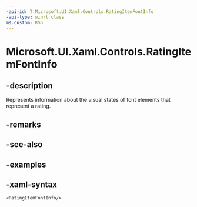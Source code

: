 ```yaml
---
-api-id: T:Microsoft.UI.Xaml.Controls.RatingItemFontInfo
-api-type: winrt class
ms.custom: RS5
---
```

<!-- Class syntax.
public class RatingItemFontInfo : RatingItemInfo, RatingItemInfo
-->

# Microsoft.UI.Xaml.Controls.RatingItemFontInfo


## -description

Represents information about the visual states of font elements that represent a rating.


## -remarks


## -see-also


## -examples


## -xaml-syntax

```xaml
<RatingItemFontInfo/>
```


